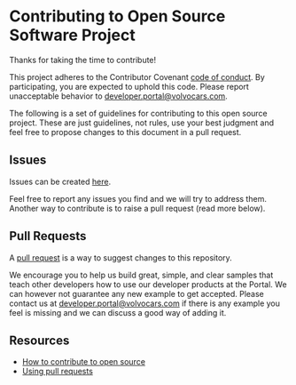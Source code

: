# Contributing to Open Source Software Project

Thanks for taking the time to contribute!

This project adheres to the Contributor Covenant [code of conduct](.github/CODE_OF_CONDUCT.md). By participating, you are expected to uphold this code. Please report unacceptable behavior to developer.portal@volvocars.com.

The following is a set of guidelines for contributing to this open source project. These are just guidelines, not rules, use your best judgment and feel free to propose changes to this document in a pull request.

## Issues

Issues can be created [here](https://github.com/volvo-cars/volvocars-diabetesmonitor-automotive/issues/new).

Feel free to report any issues you find and we will try to address them. Another way to contribute is to raise a pull request (read more below).

## Pull Requests

A [pull request](https://docs.github.com/en/github/collaborating-with-issues-and-pull-requests/about-pull-requests) is a way to suggest changes to this repository.

We encourage you to help us build great, simple, and clear samples that teach other developers how to use our developer products at the Portal. We can however not guarantee any new example to get accepted.
Please contact us at developer.portal@volvocars.com if there is any example you feel is missing and we can discuss a good way of adding it.

## Resources

- [How to contribute to open source](https://opensource.guide/how-to-contribute/)
- [Using pull requests](https://help.github.com/articles/about-pull-requests/)
